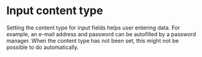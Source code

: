 # Input content type

Setting the content type for input fields helps user entering data. For example, an e-mail address and password can be autofilled by a password manager. When the content type has not been set, this might not be possible to do automatically.
